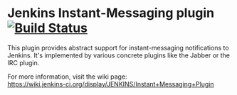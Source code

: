 Jenkins Instant-Messaging plugin [![Build Status](https://buildhive.cloudbees.com/job/jenkinsci/job/instant-messaging-plugin/badge/icon)](https://buildhive.cloudbees.com/job/jenkinsci/job/instant-messaging-plugin/)
================================

This plugin provides abstract support for instant-messaging notifications to Jenkins.
It's implemented by various concrete plugins like the Jabber or the IRC plugin.

For more information, visit the wiki page:  
<https://wiki.jenkins-ci.org/display/JENKINS/Instant+Messaging+Plugin>

